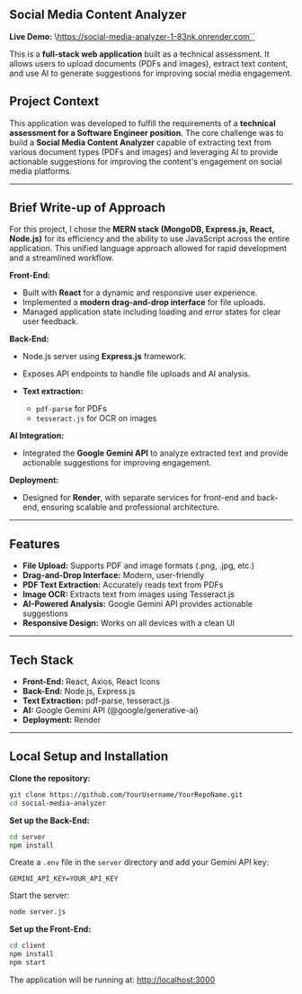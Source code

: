 ## Social Media Content Analyzer

**Live Demo:** \https://social-media-analyzer-1-83nk.onrender.com``


This is a **full-stack web application** built as a technical assessment. It allows users to upload documents (PDFs and images), extract text content, and use AI to generate suggestions for improving social media engagement.

## Project Context

This application was developed to fulfill the requirements of a **technical assessment for a Software Engineer position**.
The core challenge was to build a **Social Media Content Analyzer** capable of extracting text from various document types (PDFs and images) and leveraging AI to provide actionable suggestions for improving the content's engagement on social media platforms.

---

## Brief Write-up of Approach

For this project, I chose the **MERN stack (MongoDB, Express.js, React, Node.js)** for its efficiency and the ability to use JavaScript across the entire application. This unified language approach allowed for rapid development and a streamlined workflow.

**Front-End:**

* Built with **React** for a dynamic and responsive user experience.
* Implemented a **modern drag-and-drop interface** for file uploads.
* Managed application state including loading and error states for clear user feedback.

**Back-End:**

* Node.js server using **Express.js** framework.
* Exposes API endpoints to handle file uploads and AI analysis.
* **Text extraction:**

  * `pdf-parse` for PDFs
  * `tesseract.js` for OCR on images

**AI Integration:**

* Integrated the **Google Gemini API** to analyze extracted text and provide actionable suggestions for improving engagement.

**Deployment:**

* Designed for **Render**, with separate services for front-end and back-end, ensuring scalable and professional architecture.

---

## Features

* **File Upload:** Supports PDF and image formats (.png, .jpg, etc.)
* **Drag-and-Drop Interface:** Modern, user-friendly
* **PDF Text Extraction:** Accurately reads text from PDFs
* **Image OCR:** Extracts text from images using Tesseract.js
* **AI-Powered Analysis:** Google Gemini API provides actionable suggestions
* **Responsive Design:** Works on all devices with a clean UI

---

## Tech Stack

* **Front-End:** React, Axios, React Icons
* **Back-End:** Node.js, Express.js
* **Text Extraction:** pdf-parse, tesseract.js
* **AI:** Google Gemini API (@google/generative-ai)
* **Deployment:** Render

---

## Local Setup and Installation

**Clone the repository:**

```bash
git clone https://github.com/YourUsername/YourRepoName.git
cd social-media-analyzer
```

**Set up the Back-End:**

```bash
cd server
npm install
```

Create a `.env` file in the `server` directory and add your Gemini API key:

```
GEMINI_API_KEY=YOUR_API_KEY
```

Start the server:

```bash
node server.js
```

**Set up the Front-End:**

```bash
cd client
npm install
npm start
```

The application will be running at: [http://localhost:3000](http://localhost:3000)
